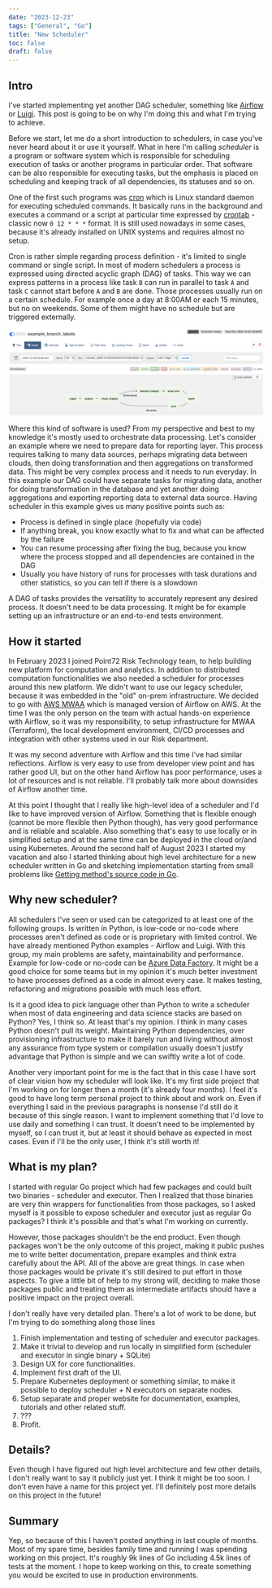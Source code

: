 ```yaml
---
date: "2023-12-23"
tags: ["General", "Go"]
title: "New Scheduler"
toc: false
draft: false
---
```



## Intro

I've started implementing yet another DAG scheduler, something like [Airflow](https://airflow.apache.org) or
[Luigi](https://github.com/spotify/luigi). This post is going to be on why I'm doing this and what I'm trying to
achieve.

Before we start, let me do a short introduction to schedulers, in case you've never heard about it or use it yourself.
What in here I'm calling _scheduler_ is a program or software system which is responsible for scheduling execution of
tasks or another programs in particular order. That software can be also responsible for executing tasks, but the
emphasis is placed on scheduling and keeping track of all dependencies, its statuses and so on.

One of the first such programs was [cron](https://man7.org/linux/man-pages/man8/cron.8.html) which is Linux standard
daemon for executing scheduled commands. It basically runs in the background and executes a command or a script at
particular time expressed by [crontab](https://man7.org/linux/man-pages/man5/crontab.5.html) - classic now `0 12 * * *`
format. It is still used nowadays in some cases, because it's already installed on UNIX systems and requires almost no
setup.

Cron is rather simple regarding process definition - it's limited to single command or single script. In most of
modern schedulers a process is expressed using directed acyclic graph (DAG) of tasks. This way we can express patterns
in a process like task `B` can run in parallel to task `A` and task `C` cannot start before `A` and `B` are done. Those
processes usually run on a certain schedule. For example once a day at 8:00AM or each 15 minutes, but no on
weekends. Some of them might have no schedule but are triggered externally.


![img](dagexample.png)


Where this kind of software is used? From my perspective and best to my knowledge it's mostly used to orchestrate data
processing. Let's consider an example where we need to prepare data for reporting layer. This process requires talking
to many data sources, perhaps migrating data between clouds, then doing transformation and then aggregations on
transformed data. This might be very complex process and it needs to run everyday. In this example our DAG could have
separate tasks for migrating data, another for doing transformation in the database and yet another doing aggregations
and exporting reporting data to external data source. Having scheduler in this example gives us many positive points
such as:

* Process is defined in single place (hopefully via code)
* If anything break, you know exactly what to fix and what can be affected by the failure
* You can resume processing after fixing the bug, because you know where the process stopped and all dependencies are
  contained in the DAG
* Usually you have history of runs for processes with task durations and other statistics, so you can tell if there is
  a slowdown


A DAG of tasks provides the versatility to accurately represent any desired process. It doesn't need to be data
processing. It might be for example setting up an infrastructure or an end-to-end tests environment.


## How it started

In February 2023 I joined Point72 Risk Technology team, to help building new platform for computation and analytics. In
addition to distributed computation functionalities we also needed a scheduler for processes around this new platform.
We didn't want to use our legacy scheduler, because it was embedded in the "old" on-prem infrastructure. We decided to
go with [AWS MWAA](https://docs.aws.amazon.com/mwaa/latest/userguide/what-is-mwaa.html) which is managed version of
Airflow on AWS. At the time I was the only person on the team with actual hands-on experience with Airflow, so it was
my responsibility, to setup infrastructure for MWAA (Terraform), the local development environment, CI/CD processes and
integration with other systems used in our Risk department.

It was my second adventure with Airflow and this time I've had similar reflections. Airflow is very easy to use from
developer view point and has rather good UI, but on the other hand Airflow has poor performance, uses a lot of
resources and is not reliable. I'll probably talk more about downsides of Airflow another time.

At this point I thought that I really like high-level idea of a scheduler and I'd like to have improved version of
Airflow. Something that is flexible enough (cannot be more flexible then Python though), has very good performance and
is reliable and scalable. Also something that's easy to use locally or in simplified setup and at the same time can be
deployed in the cloud or/and using Kubernetes. Around the second half of August 2023 I started my vacation and also I
started thinking about high level architecture for a new scheduler written in Go and sketching implementation starting
from small problems like [Getting method's source code in Go](https://dskrzypiec.dev/go-ast/).


## Why new scheduler?

All schedulers I've seen or used can be categorized to at least one of the following groups. Is written in Python, is
low-code or no-code where processes aren't defined as code or is proprietary with limited control. We have already
mentioned Python examples - Airflow and Luigi. With this group, my main problems are safety, maintainability and
performance. Example for low-code or no-code can be [Azure Data
Factory](https://azure.microsoft.com/en-us/products/data-factory). It might be a good choice for some teams but in my
opinion it's much better investment to have processes defined as a code in almost every case. It makes testing,
refactoring and migrations possible with much less effort.

Is it a good idea to pick language other than Python to write a scheduler when most of data engineering and data
science stacks are based on Python? Yes, I think so. At least that's my opinion. I think in many cases Python doesn't
pull its weight. Maintaining Python dependencies, over provisioning infrastructure to make it barely run and living
without almost any assurance from type system or compilation usually doesn't justify advantage that Python is simple
and we can swiftly write a lot of code.

Another very important point for me is the fact that in this case I have sort of clear vision how my scheduler will
look like. It's my first side project that I'm working on for longer then a month (it's already four months). I feel
it's good to have long term personal project to think about and work on. Even if everything I said in the previous
paragraphs is nonsense I'd still do it because of this single reason. I want to implement something that I'd love to
use daily and something I can trust. It doesn't need to be implemented by myself, so I can trust it, but at least it
should behave as expected in most cases. Even if I'll be the only user, I think it's still worth it!


## What is my plan?

I started with regular Go project which had few packages and could built two binaries - scheduler and executor. Then I
realized that those binaries are very thin wrappers for functionalities from those packages, so I asked myself is it
possible to expose scheduler and executor just as regular Go packages? I think it's possible and that's what I'm
working on currently.

However, those packages shouldn't be the end product. Even though packages won't be the only outcome of this
project, making it public pushes me to write better documentation, prepare examples and think extra carefully about the
API. All of the above are great things. In case when those packages would be private it's still desired to put effort
in those aspects. To give a little bit of help to my strong will, deciding to make those packages public and
treating them as intermediate artifacts should have a positive impact on the project overall.

I don't really have very detailed plan. There's a lot of work to be done, but I'm trying to do something along those
lines

1. Finish implementation and testing of scheduler and executor packages.
1. Make it trivial to develop and run locally in simplified form (scheduler and executor in single binary + SQLite)
1. Design UX for core functionalities.
1. Implement first draft of the UI.
1. Prepare Kubernetes deployment or something similar, to make it possible to deploy scheduler + N executors on
   separate nodes.
1. Setup separate and proper website for documentation, examples, tutorials and other related stuff.
1. ???
1. Profit.


## Details?

Even though I have figured out high level architecture and few other details, I don't really want to say it publicly
just yet. I think it might be too soon. I don't even have a name for this project yet. I'll definitely post more
details on this project in the future!


## Summary

Yep, so because of this I haven't posted anything in last couple of months. Most of my spare time, besides family time
and running I was spending working on this project. It's roughly 9k lines of Go including 4.5k lines of tests at the
moment. I hope to keep working on this, to create something you would be excited to use in production environments.

